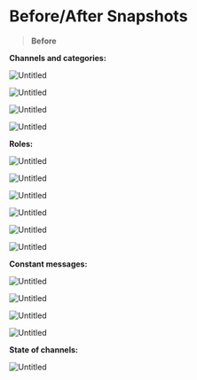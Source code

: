 # Before/After Snapshots

> **Before**
> 

**Channels and categories:**

![Untitled](Before%20After%20Snapshots%20e6a4ad23fb07447c95f5ed2e506ddfe3/Untitled.png)

![Untitled](Before%20After%20Snapshots%20e6a4ad23fb07447c95f5ed2e506ddfe3/Untitled%201.png)

![Untitled](Before%20After%20Snapshots%20e6a4ad23fb07447c95f5ed2e506ddfe3/Untitled%202.png)

![Untitled](Before%20After%20Snapshots%20e6a4ad23fb07447c95f5ed2e506ddfe3/Untitled%203.png)

**Roles:**

![Untitled](Before%20After%20Snapshots%20e6a4ad23fb07447c95f5ed2e506ddfe3/Untitled%204.png)

![Untitled](Before%20After%20Snapshots%20e6a4ad23fb07447c95f5ed2e506ddfe3/Untitled%205.png)

![Untitled](Before%20After%20Snapshots%20e6a4ad23fb07447c95f5ed2e506ddfe3/Untitled%206.png)

![Untitled](Before%20After%20Snapshots%20e6a4ad23fb07447c95f5ed2e506ddfe3/Untitled%207.png)

![Untitled](Before%20After%20Snapshots%20e6a4ad23fb07447c95f5ed2e506ddfe3/Untitled%208.png)

![Untitled](Before%20After%20Snapshots%20e6a4ad23fb07447c95f5ed2e506ddfe3/Untitled%209.png)

**Constant messages:**

![Untitled](Before%20After%20Snapshots%20e6a4ad23fb07447c95f5ed2e506ddfe3/Untitled%2010.png)

![Untitled](Before%20After%20Snapshots%20e6a4ad23fb07447c95f5ed2e506ddfe3/Untitled%2011.png)

![Untitled](Before%20After%20Snapshots%20e6a4ad23fb07447c95f5ed2e506ddfe3/Untitled%2012.png)

![Untitled](Before%20After%20Snapshots%20e6a4ad23fb07447c95f5ed2e506ddfe3/Untitled%2013.png)

**State of channels:**

![Untitled](Before%20After%20Snapshots%20e6a4ad23fb07447c95f5ed2e506ddfe3/Untitled%2014.png)